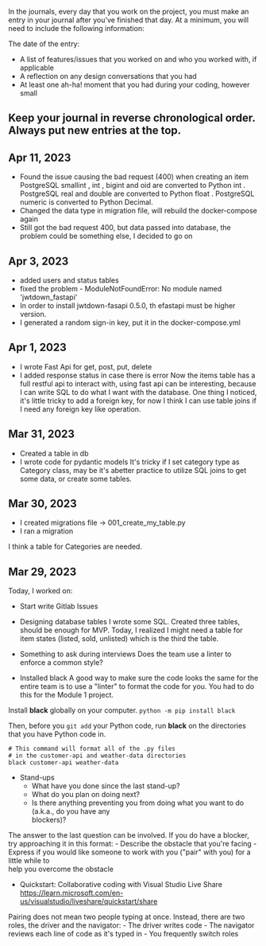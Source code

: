 In the journals, every day that you work on the project, you must make an entry in your journal after you've finished that day. At a minimum, you will need to include the following information:

The date of the entry:

* A list of features/issues that you worked on and who you worked with, if applicable
* A reflection on any design conversations that you had
* At least one ah-ha! moment that you had during your coding, however small

Keep your journal in reverse chronological order. Always put new entries at the top.
---
## Apr 11, 2023
* Found the issue causing the bad request (400) when creating an item
PostgreSQL smallint , int , bigint and oid are converted to Python int . PostgreSQL real and double are converted to Python float . PostgreSQL numeric is converted to Python Decimal.
* Changed the data type in migration file, will rebuild the docker-compose again
* Still got the bad request 400, but data passed into database, the problem could be something else, I decided to go on


## Apr 3, 2023
* added users and status tables
* fixed the problem - ModuleNotFoundError: No module named 'jwtdown_fastapi'
* In order to install jwtdown-fasapi 0.5.0, th efastapi must be higher version.
* I generated a random sign-in key, put it in the docker-compose.yml

## Apr 1, 2023
* I wrote Fast Api for get, post, put, delete
* I added response status in case there is error 
Now the items table has a full restful api to interact with, using fast api can be interesting, because I can write SQL to do what I want with the database. One thing I noticed, it's little tricky to add a foreign key, for now I think I can use table joins if I need any foreign key like operation.


## Mar 31, 2023
* Created a table in db
* I wrote code for pydantic models 
It's tricky if I set category type as Category class, may be it's abetter practice to utilize SQL joins to get some data, or create some tables.


## Mar 30, 2023
* I created migrations file -> 001_create_my_table.py
* I ran a migration

I think a table for Categories are needed.

## Mar 29, 2023
Today, I worked on:

* Start write Gitlab Issues

* Designing database tables
I wrote some SQL. Created three tables, should be enough for MVP.
Today, I realized I might need a table for item states (listed, sold, unlisted) which is the third the table.

* Something to ask during interviews
Does the team use a linter to enforce a common style?

* Installed black
A good way to make sure the code looks the same for the entire team is to use a "linter" to format the code for you. You had to do this for the Module 1 project.

Install **black** globally on your computer.
`python -m pip install black`

Then, before you `git add` your Python code, run **black** on the directories that you have Python code in.

```
# This command will format all of the .py files
# in the customer-api and weather-data directories
black customer-api weather-data
```

* Stand-ups
    - What have you done since the last stand-up?
    - What do you plan on doing next?
    - Is there anything preventing you from doing what you want to do (a.k.a., do you have any  
      blockers)?

The answer to the last question can be involved. If you do have a blocker, try approaching it in this format:
    - Describe the obstacle that you're facing
    - Express if you would like someone to work with you ("pair" with you) for a little while to   
    help you overcome the obstacle

* Quickstart: Collaborative coding with Visual Studio Live Share
https://learn.microsoft.com/en-us/visualstudio/liveshare/quickstart/share

Pairing does not mean two people typing at once. Instead, there are two roles, the driver and the navigator:
    - The driver writes code
    - The navigator reviews each line of code as it's typed in
    - You frequently switch roles